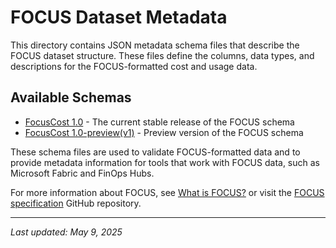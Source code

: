 # FOCUS Dataset Metadata

This directory contains JSON metadata schema files that describe the FOCUS dataset structure. These files define the columns, data types, and descriptions for the FOCUS-formatted cost and usage data.

## Available Schemas

- [FocusCost 1.0](./FocusCost_1.0.json) - The current stable release of the FOCUS schema
- [FocusCost 1.0-preview(v1)](./FocusCost_1.0-preview\(v1\).json) - Preview version of the FOCUS schema

These schema files are used to validate FOCUS-formatted data and to provide metadata information for tools that work with FOCUS data, such as Microsoft Fabric and FinOps Hubs.

For more information about FOCUS, see [What is FOCUS?](../what-is-focus.md) or visit the [FOCUS specification](https://github.com/FinOps-Open-Cost-and-Usage-Spec/FOCUS_Spec) GitHub repository.

---

_Last updated: May 9, 2025_
